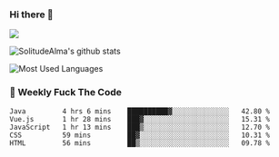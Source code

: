 ### Hi there 👋

<p>
  <a href="https://count.getloli.com/"><img src="https://count.getloli.com/get/@:solitudealma"></a>
</p>

![SolitudeAlma's github stats](https://github-readme-stats.vercel.app/api?username=solitudealma&show_icons=true&theme=radical)

![Most Used Languages](https://github-readme-stats.vercel.app/api/top-langs/?username=solitudealma&layout=compact&hide_border=true&theme=dark)
<!-- ![visitors](https://visitor-badge.glitch.me/badge?page_id=solitudealma.solitudealma.id) -->


### :dart: Weekly Fuck The Code

<!--START_SECTION:waka-->
```text
Java         4 hrs 6 mins    ██████████▓░░░░░░░░░░░░░░   42.80 % 
Vue.js       1 hr 28 mins    ███▓░░░░░░░░░░░░░░░░░░░░░   15.31 % 
JavaScript   1 hr 13 mins    ███▒░░░░░░░░░░░░░░░░░░░░░   12.70 % 
CSS          59 mins         ██▓░░░░░░░░░░░░░░░░░░░░░░   10.31 % 
HTML         56 mins         ██▒░░░░░░░░░░░░░░░░░░░░░░   09.78 % 
```
<!--END_SECTION:waka-->
